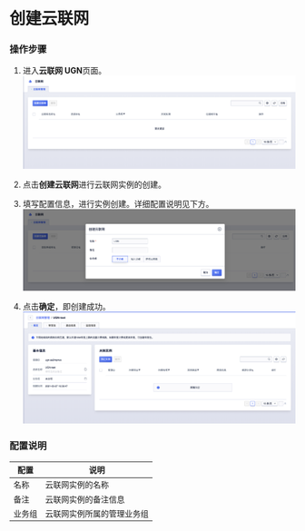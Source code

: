# 创建云联网


### 操作步骤


1. 进入**云联网 UGN**页面。
![](/images/createugninstance01.png)

2. 点击**创建云联网**进行云联网实例的创建。

3. 填写配置信息，进行实例创建。详细配置说明见下方。
![](/images/createugninstance02.png)

4. 点击**确定**，即创建成功。
![](/images/createugninstance03.png)




### 配置说明

|配置|说明|
|---|---|
|名称|云联网实例的名称|
|备注|云联网实例的备注信息|
|业务组|云联网实例所属的管理业务组|


